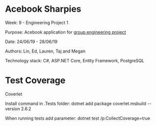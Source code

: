 # Acebook Sharpies 

Week: 9 - Engineering Project 1

Purpose: Acebook application for [group engineering project](<https://github.com/makersacademy/course/blob/master/engineering_projects/csharp/learning_objectives.md>)

Date: 24/06/19 - 28/06/19

Authors: Lin, Ed, Lauren, Taj and Megan

Technology stack: C#, ASP.NET Core, Entity Framework, PostgreSQL 

# Test Coverage

Coverlet

Install command in .Tests folder: 
dotnet add package coverlet.msbuild --version 2.6.2

When running tests add parameter: 
dotnet test /p:CollectCoverage=true
